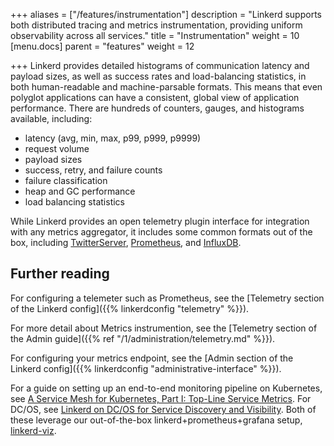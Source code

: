 +++
aliases = ["/features/instrumentation"]
description = "Linkerd supports both distributed tracing and metrics instrumentation, providing uniform observability across all services."
title = "Instrumentation"
weight = 10
[menu.docs]
parent = "features"
weight = 12

+++
Linkerd provides detailed histograms of communication latency and payload sizes,
as well as success rates and load-balancing statistics, in both human-readable
and machine-parsable formats. This means that even polyglot applications can
have a consistent, global view of application performance. There are hundreds of
counters, gauges, and histograms available, including:

* latency (avg, min, max, p99, p999, p9999)
* request volume
* payload sizes
* success, retry, and failure counts
* failure classification
* heap and GC performance
* load balancing statistics

While Linkerd provides an open telemetry plugin interface for integration with
any metrics aggregator, it includes some common formats out of the box, including
[TwitterServer](https://twitter.github.io/twitter-server/Admin.html#admin-metrics-json),
[Prometheus](https://prometheus.io/), and
[InfluxDB](https://docs.influxdata.com/influxdb/).

## Further reading

For configuring a telemeter such as Prometheus, see the
[Telemetry section of the Linkerd config]({{% linkerdconfig "telemetry" %}}).

For more detail about Metrics instrumention, see the
[Telemetry section of the Admin guide]({{% ref
"/1/administration/telemetry.md"
%}}).

For configuring your metrics endpoint, see the [Admin section of the Linkerd
config]({{% linkerdconfig "administrative-interface" %}}).

For a guide on setting up an end-to-end monitoring pipeline on Kubernetes, see
[A Service Mesh for Kubernetes, Part I: Top-Line Service Metrics](https://blog.buoyant.io/2016/10/04/a-service-mesh-for-kubernetes-part-i-top-line-service-metrics/).
For DC/OS, see
[Linkerd on DC/OS for Service Discovery and Visibility](https://blog.buoyant.io/2016/10/10/linkerd-on-dcos-for-service-discovery-and-visibility/).
Both of these leverage our out-of-the-box linkerd+prometheus+grafana
setup, [linkerd-viz](https://github.com/linkerd/linkerd-viz).
